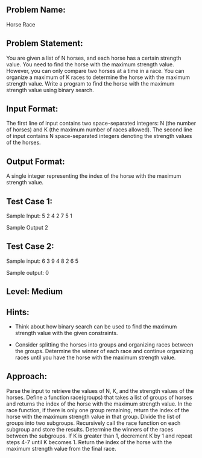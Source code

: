 ## Problem Name:
Horse Race

## Problem Statement:
You are given a list of N horses, and each horse 
has a certain strength value. You need to find the 
horse with the maximum strength value. However, 
you can only compare two horses at a time in a 
race. You can organize a maximum of K races to 
determine the horse with the maximum strength 
value. Write a program to find the horse with the 
maximum strength value using binary search.


## Input Format:
The first line of input contains two 
space-separated integers: 
N (the number of horses) and 
K (the maximum number of races allowed).
The second line of input contains N 
space-separated integers denoting the 
strength values of the horses.

## Output Format:
A single integer 
representing the index 
of the horse with the 
maximum strength value.

## Test Case 1:
Sample Input:
5 2
4 2 7 5 1

Sample Output
2

## Test Case 2:
Sample input:
6 3
9 4 8 2 6 5

Sample output:
0

## Level: Medium

## Hints:
- Think about how binary search
 can be used to find the maximum 
strength value with the given constraints.

- Consider splitting the horses into groups and 
organizing races between the groups.
Determine the winner of each race and 
continue organizing races until you have the 
horse with the maximum strength value.

## Approach:
Parse the input to retrieve the values of N, K, and the strength values of the horses.
Define a function race(groups) that takes a list of groups of horses and returns 
the index of the horse with the maximum strength value.
In the race function, if there is only one group remaining, return the index of the horse 
with the maximum strength value in that group.
Divide the list of groups into two subgroups.
Recursively call the race function on each subgroup and store the results.
Determine the winners of the races between the subgroups.
If K is greater than 1, decrement K by 1 and repeat steps 4-7 until K becomes 1.
Return the index of the horse with the maximum strength value from the final race.